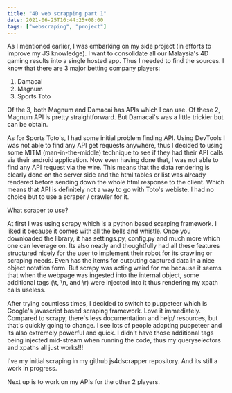 ```yaml
---
title: "4D web scrapping part 1"
date: 2021-06-25T16:44:25+08:00
tags: ["webscraping", "project"]
---
```


As I mentioned earlier, I was embarking on my side project (in efforts to improve my JS knowledge). I want to consolidate all our Malaysia's 4D gaming results into a single hosted app. Thus I needed to find the sources. I know that there are 3 major betting company players:

1. Damacai
2. Magnum
3. Sports Toto

Of the 3, both Magnum and Damacai has APIs which I can use. Of these 2, Magnum API is pretty straightforward. But Damacai's was a little trickier but can be obtain.

As for Sports Toto's, I had some initial problem finding API. Using DevTools I was not able to find any API get requests anywhere, thus I decided to using some MITM (man-in-the-middle) technique to see if they had their API calls via their android application. Now even having done that, I was not able to find any API request via the wire. This means that the data rendering is clearly done on the server side and the html tables or list was already rendered before sending down the whole html response to the client. Which means that API is definitely not a way to go with Toto's webiste. I had no choice but to use a scraper / crawler for it.

What scraper to use?

At first I was using scrapy which is a python based scarping framework. I liked it because it comes with all the bells and whistle. Once you downloaded the library, it has settings.py, config.py and much more which one can leverage on. Its also neatly and thoughtfully had all these features structured nicely for the user to implement their robot for its crawling or scraping needs. Even has the items for outputing captured data in a nice object notation form. But scrapy was acting weird for me because it seems that when the webpage was ingested into the internal object, some additional tags (\\t, \\n, and \\r) were injected into it thus rendering my xpath calls useless.

After trying countless times, I decided to switch to puppeteer which is Google's javascript based scraping framework. Love it immediately. Compared to scrapy, there's less documentation and help/ resources, but that's quickly going to change. I see lots of people adopting puppeteer and its also extremely powerful and quick. I didn't have those additional tags being injected mid-stream when running the code, thus my queryselectors and xpaths all just works!!!

I've my initial scraping in my github js4dscrapper repository. And its still a work in progress.

Next up is to work on my APIs for the other 2 players.
